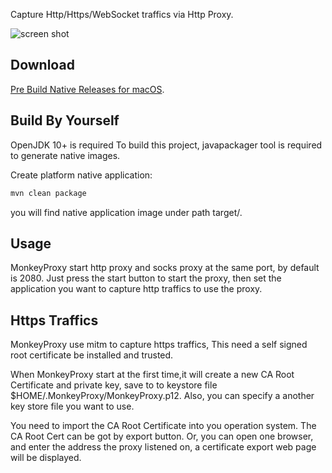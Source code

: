 
Capture Http/Https/WebSocket traffics via Http Proxy.

![screen shot](https://raw.githubusercontent.com/hsiafan/monkey-proxy/master/images/screenshot_800.png)

## Download
[Pre Build Native Releases for macOS](https://github.com/hsiafan/monkey-proxy/releases).

## Build By Yourself
OpenJDK 10+ is required To build this project, javapackager tool is required to generate native images.

Create platform native application: 

```sh
mvn clean package
```

you will find native application image under path target/.


## Usage

MonkeyProxy start http proxy and socks proxy at the same port, by default is 2080.
Just press the start button to start the proxy, then set the application you want to capture http traffics to use the proxy.


## Https Traffics
MonkeyProxy use mitm to capture https traffics, This need a self signed root certificate be installed and trusted.

When MonkeyProxy start at the first time,it will create a new CA Root Certificate and private key, save to to keystore file $HOME/.MonkeyProxy/MonkeyProxy.p12.
Also, you can specify a another key store file you want to use. 

You need to import the CA Root Certificate into you operation system. The CA Root Cert can be got by export button.
Or, you can open one browser, and enter the address the proxy listened on, a certificate export web page will be displayed.
